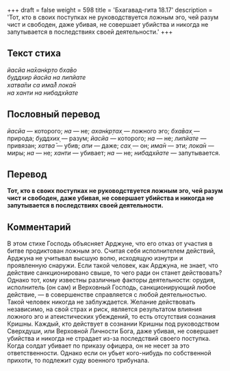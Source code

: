 +++
draft = false
weight = 598
title = 'Бхагавад-гита 18.17'
description = 'Тот, кто в своих поступках не руководствуется ложным эго, чей разум чист и свободен, даже убивая, не совершает убийства и никогда не запутывается в последствиях своей деятельности.'
+++

## Текст стиха

_йасйа на̄хан̇кр̣то бха̄во  
буддхир йасйа на липйате  
хатва̄пи са има̄л̐ лока̄н  
на ханти на нибадхйате_

## Пословный перевод

_йасйа_ — которого; _на_ — не; _ахан̇кр̣тах̣_ — ложного эго; _бха̄вах̣_ — природа; _буддхих̣_ — разум; _йасйа_ — которого; _на_ — не; _липйате_ — привязан; _хатва̄_ — убив; _апи_ — даже; _сах̣_ — он; _има̄н_ — эти; _лока̄н_ — миры; _на_ — не; _ханти_ — убивает; _на_ — не; _нибадхйате_ — запутывается.

## Перевод

**Тот, кто в своих поступках не руководствуется ложным эго, чей разум чист и свободен, даже убивая, не совершает убийства и никогда не запутывается в последствиях своей деятельности.**

## Комментарий

В этом стихе Господь объясняет Арджуне, что его отказ от участия в битве продиктован ложным эго. Считая себя исполнителем действий, Арджуна не учитывал высшую волю, исходящую изнутри и проявленную снаружи. Если такой человек, как Арджуна, не знает, что действие санкционировано свыше, то чего ради он станет действовать? Однако тот, кому известны различные факторы деятельности: орудия, исполнитель (он сам) и Верховный Господь, санкционирующий любое действие, — в совершенстве справляется с любой деятельностью. Такой человек никогда не заблуждается. Желание действовать независимо, на свой страх и риск, является результатом влияния ложного эго и атеистических убеждений, то есть отсутствия сознания Кришны. Каждый, кто действует в сознании Кришны под руководством Сверхдуши, или Верховной Личности Бога, даже убивая, не совершает убийства и никогда не страдает из-за последствий своего поступка. Когда солдат убивает по приказу офицера, он не несет за это ответственности. Однако если он убьет кого-нибудь по собственной прихоти, то подлежит суду военного трибунала.
